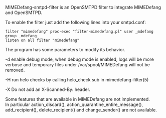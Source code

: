 MIMEDefang-smtpd-filter is an OpenSMTPD filter to integrate MIMEDefang and OpenSMTPD.

To enable the filter just add the following lines into your smtpd.conf:

    filter "mimedefang" proc-exec "filter-mimedefang.pl" user _mdefang group _mdefang
    listen on all filter "mimedefang"

The program has some parameters to modify its behavior.

-d enable debug mode, when debug mode is enabled, logs will be more
   verbose and temporary files under /var/spool/MIMEDefang will not be
   removed.

-H run helo checks by calling helo_check sub in mimedefang-filter(5)

-X Do not add an X-Scanned-By: header.

Some features that are available in MIMEDefang are not implemented.  
In particular action_discard(), action_quarantine_entire_message(), add_recipient(),
delete_recipient() and change_sender() are not available.
